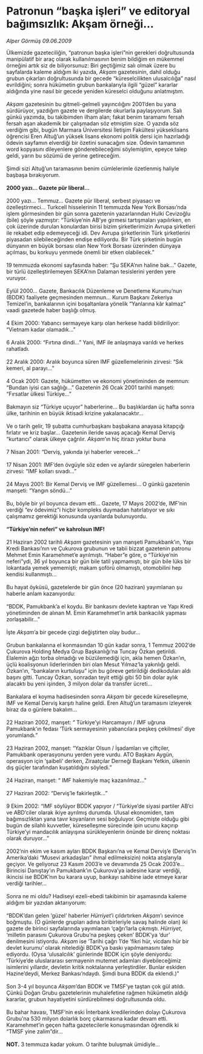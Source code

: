 # Patronun “başka işleri” ve editoryal bağımsızlık: Akşam örneği...

*Alper Görmüş 09.06.2009*

<div class="taraf_structure_2col_1zq">
<div class="margen_n">



 <p>Ülkemizde gazeteciliğin, “patronun başka işleri”nin gerekleri doğrultusunda manipülatif bir araç olarak kullanılmasının benim bildiğim en mükemmel örneğini artık siz de biliyorsunuz: Biri geçtiğimiz salı olmak üzere bu sayfalarda kaleme aldığım iki yazıda, <i>Akşam</i> gazetesinin, dahil olduğu grubun çıkarları doğrultusunda bir gecede “küreselcilikten ulusalcılığa” nasıl evrildiğini; sonra hükümetin grubun bankalarıyla ilgili “güzel” kararlar aldığında yine nasıl bir gecede yeniden küreselci olduğunu anlatmıştım.<i> <br/><br/>Akşam</i> gazetesinin bu gitmeli-gelmeli yayıncılığını 2001’den bu yana sürdürüyor, yazdığım gazete ve dergilerde okurlarla paylaşıyorum. Salı günkü yazımda, bu takibimden ilham alan; fakat benim taramamı fersah fersah aşan akademik bir çalışmadan söz etmiştim size. O yazıda söz verdiğim gibi, bugün Marmara Üniversitesi İletişim Fakültesi yükseklisans öğrencisi Eren Altuğ’un yüksek lisans ekonomi politik dersi için hazırladığı ödevin sayfamın elverdiği bir özetini sunacağım size. Ödevin tamamının word kopyasını dileyenlere gönderebileceğimi söylemiştim, epeyce talep geldi, yarın bu sözümü de yerine getireceğim. <br/><br/>Şimdi sizi Altuğ’un taramasının benim cümlelerimle özetlenmiş haliyle başbaşa bırakıyorum. <b><br/><br/>2000 yazı... Gazete pür liberal...</b> <br/><br/>2000 yazı... Temmuz... Gazete pür liberal, serbest piyasacı ve özelleştirmeci... Turkcell hisselerinin 11 temmuzda New York Borsası’nda işlem görmesinden bir gün sonra gazetenin yazarlarından Hulki Cevizoğlu (bile) şöyle yazmıştır: “Türkiye’nin AB’ye girmesi tartışmaları yapılırken, en çok üzerinde durulan konulardan birisi bizim şirketlerimizin Avrupa şirketleri ile rekabet edip edemeyeceği idi. Dev Avrupa şirketlerinin Türk şirketlerini piyasadan silebileceğinden endişe ediliyordu. Bir Türk şirketinin bugün dünyanın en büyük borsası olan New York Borsası üzerinden dünyaya açılması, bu korkuyu yenmede önemli bir etken olabilecek.” <br/><br/>19 temmuzda ekonomi sayfasında haber: “Şu SEKA’nın haline bak...” Gazete, bir türlü özelleştirilemeyen SEKA’nın Dalaman tesislerini yerden yere vuruyor. <br/><br/>Eylül 2000... Gazete, Bankacılık Düzenleme ve Denetleme Kurumu’nun (BDDK) faaliyete geçmesinden memnun... Kurum Başkanı Zekeriya Temizel’in, bankalarının içini boşaltanlara yönelik “Yanlarına kâr kalmaz” vaadi gazetede haber başlığı olmuş. <br/><br/>4 Ekim 2000: Yabancı sermayeye karşı olan herkese haddi bildiriliyor: “Vietnam kadar olamadık...” <br/><br/>6 Aralık 2000: “Fırtına dindi...” Yani, IMF ile anlaşmaya varıldı ve herkes rahatladı. <br/><br/>22 Aralık 2000: Aralık boyunca süren IMF güzellemelerinin zirvesi: “Sık kemeri, al parayı...” <br/><br/>4 Ocak 2001: Gazete, hükümetten ve ekonomi yönetiminden de memnun: “Bundan iyisi can sağlığı...” Gazetenin 26 Ocak 2001 tarihli manşeti: “Fırsatlar ülkesi Türkiye...” <br/><br/>Bakmayın siz “Türkiye uçuyor” haberlerine... Bu başlıklardan üç hafta sonra ülke, tarihinin en büyük iktisadi krizine yakalanacaktır... <br/><br/>Ve o tarih gelir, 19 şubatta cumhurbaşkanı başbakana anayasa kitapçığı fırlatır ve kriz başlar... Gazetenin ileride savaş açacağı Kemal Derviş “kurtarıcı” olarak ülkeye çağrılır. <i>Akşam</i>’ın hiç itirazı yoktur buna <br/><br/>7 Nisan 2001: “Derviş, yakında iyi haberler verecek...” <br/><br/>17 Nisan 2001: IMF’den övgüyle söz eden ve aylardır süregelen haberlerin zirvesi: “IMF kolları sıvadı...” <br/><br/>24 Mayıs 2001: Bir Kemal Derviş ve IMF güzellemesi... O günkü gazetenin manşeti: “Yangın söndü...” <br/><br/>Bu, böyle bir yıl boyunca devam etti... Gazete, 17 Mayıs 2002’de, IMF’nin verdiği “ev ödevimiz”i hiçbir kompleks duymadan hatırlatıyor ve sıkı çalışmamız gerektiği konusunda uyarılarda bulunuyordu.<b> <br/><br/>“Türkiye’nin neferi” ve kahrolsun IMF!</b> <br/><br/>21 Haziran 2002 tarihli <i>Akşam</i> gazetesinin yan manşeti Pamukbank’ın, Yapı Kredi Bankası’nın ve Çukurova grubunun ve tabii bizzat gazetenin patronu Mehmet Emin Karamehmet’e ayrılmıştı. “Haber”e göre, o “Türkiye’nin neferi”ydi, 36 yıl boyunca bir gün bile tatil yapmamıştı, bir gün bile lüks bir lokantada yemek yememişti; makam şoförü olmamıştı, otomobilini hep kendisi kullanmıştı... <br/><br/>Bu hayat öyküsü, gazetelerde bir gün önce (20 haziran) yayımlanan şu haberle anlam kazanıyordu: <br/><br/>“BDDK, Pamukbank’a el koydu. Bir bankasını devlete kaptıran ve Yapı Kredi yönetiminden de alınan M. Emin Karamehmet’in artık bankacılık yapması zorlaşabilir...” <br/><br/>İşte <i>Akşam</i>’a bir gecede çizgi değiştirten olay budur... <br/><br/>Grubun bankalarına el konmasından 10 gün kadar sonra, 1 Temmuz 2002’de Çukurova Holding Medya Grup Başkanlığı’na Tuncay Özkan getirildi. Elalemin ağzı torba olmadığı ve büzülemediği için, akla hemen Özkan’ın, üçlü koalisyonun liderlerinden biri olan Mesut Yılmaz’la yakınlığı geldi. Özkan’ın, “bankaların kurtuluşu” için bu göreve getirildiği dedikoduları aldı başını gitti. Tuncay Özkan, sonradan teyit ettiği gibi 50 bin dolar aylık alacaktı bu yeni işinden, 3 milyon dolar da transfer ücreti... <br/><br/>Bankalara el koyma hadisesinden sonra <i>Akşam </i>bir gecede küreselleşme, IMF ve Kemal Derviş karşıtı haline geldi. Eren Altuğ’un taramasını izleyerek biraz da o günlere bakalım... <br/><br/>22 Haziran 2002, manşet: “ Türkiye’yi Harcamayın / IMF uğruna Pamukbank’ın fedası ‘Türk sermayesinin yabancılara peşkeş çekilmesi’ diye yorumlandı.” <br/><br/>23 Haziran 2002, manşet: “Yazıklar Olsun / İşadamları ve çiftçiler, Pamukbank operasyonunu yerden yere vurdu. ATO Başkanı Aygün, operasyon için ‘şaibeli’ derken, Ziraatçılar Derneği Başkanı Yetkin, ülkenin dış güçler tarafından kuşatıldığını söyledi.” <br/><br/>24 Haziran, manşet: “ IMF hakemiyle maç kazanılmaz...” <br/><br/>27 Haziran 2002: “Derviş’le fakirleştik...” <br/><br/>9 Ekim 2002: “IMF söylüyor BDDK yapıyor / “Türkiye’de siyasi partiler AB’ci ve ABD’ciler olarak ikiye ayrılmış durumda. Ulusal ekonomiden, tam bağımsızlıktan yana tavır koyanların sesi boğuluyor. Geçmişte olduğu gibi bugün de silahlı kuvvetler, küreselleşme sürecinde ipin ucunu kaçırıp Türkiye’yi mandacılık anlayışına sürükleyenlerin önünde bir direnç noktası olarak duruyor...” <br/><br/>2002’nin ekim ve kasım ayları BDDK Başkanı’na ve Kemal Derviş’e (Derviş’in Amerika’daki “Musevi arkadaşları” ihmal edilmeksizin) nokta atışlarıyla geçiyor. Ve geliyoruz 23 Kasım 2003’e ve devamında 25 Ocak 2003’e... Birincisi Danıştay’ın Pamukbank’ın Çukurova’ya iadesine karar verdiği, ikincisi ise BDDK’nın bu karara uyup, bankayı sahibine iade etmeye karar verdiği tarihler... <br/><br/>Sonra ne mi oldu? Hadiseyi ezeli-ebedi takibimin bir aşamasında kaleme aldığım bir yazıdan aktarıyorum: <br/><br/>“BDDK’dan gelen ‘güzel’ haberler <i>Hürriyet</i>’i çıldırtırken <i>Akşam</i>’ı sevince boğmuştu. (O günlerde grupları adına biribirleriyle savaş halinde olan) iki gazete de birinci sayfalarında yayımlanan ‘çağrı’larla çıkmıştı. <i>Hürriyet</i>, ‘milletin parasını Çukurova Grubu’na peşkeş çeken’ BDDK’ya ‘dur’ denilmesini istiyordu. <i>Akşam</i> ise ‘Tarihi çağrı 1’de ‘fikri hür, vicdanı hür bir devlet kurumu’ olarak nitelediği BDDK’ya baskı yapılmamasını talep ediyordu. (Oysa ‘ulusalcılık’ günlerinde BDDK için şöyle deniyordu: ‘Türkiye’de uluslararası sermayenin mutemet adamları diyebileceğimiz isimlerini yıllardır, devletin kritik noktalarına yerleştirdiler. Bunlar eskiden Hazine’deydi, Merkez Bankası’ndaydı. Şimdi buna BDDK da eklendi.)” <br/><br/>Son 3-4 yıl boyunca <i>Akşam</i>’dan BDDK ve TMSF’ye taştan çok gül atıldı. Çünkü Doğan Grubu gazetelerinin muhalefetine rağmen hükümetin aldığı kararlar, grubun hayatiyetini sürdürebilmesi doğrultusunda oldu. <br/><br/>Bu bahar havası, TMSF’nin eski İnterbank kredilerinden dolayı Çukurova Grubu’na 530 milyon dolarlık borç çıkarmasına kadar devam etti. Karamehmet’in geçen hafta gazetecilerle konuşmasından öğrendik ki “TMSF yine zalim”dir...<b> <br/><br/>NOT.</b> 3 temmuza kadar yokum. O tarihte buluşmak ümidiyle...</p>
<br/>
<br/>
<br/>



<br/>


<div id="taraf_not">
</div>

</div>


</div>

